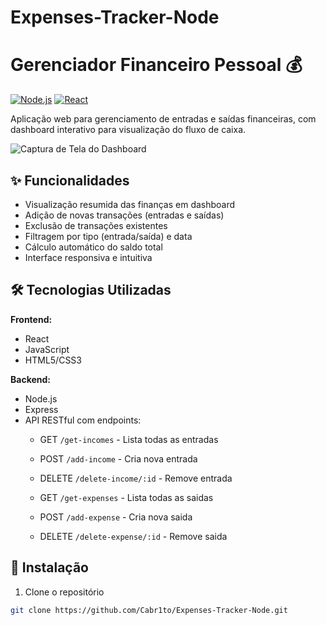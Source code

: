 # Expenses-Tracker-Node
# Gerenciador Financeiro Pessoal 💰

[![Node.js](https://img.shields.io/badge/Node.js-18.x-green)](https://nodejs.org/)
[![React](https://img.shields.io/badge/React-18.x-blue)](https://react.dev/)

Aplicação web para gerenciamento de entradas e saídas financeiras, com dashboard interativo para visualização do fluxo de caixa.

![Captura de Tela do Dashboard](screenshot.png) <!-- Adicione uma imagem real posteriormente -->

## ✨ Funcionalidades

- Visualização resumida das finanças em dashboard
- Adição de novas transações (entradas e saídas)
- Exclusão de transações existentes
- Filtragem por tipo (entrada/saída) e data
- Cálculo automático do saldo total
- Interface responsiva e intuitiva

## 🛠 Tecnologias Utilizadas

**Frontend:**
- React
- JavaScript
- HTML5/CSS3

**Backend:**
- Node.js
- Express
- API RESTful com endpoints:
  - GET `/get-incomes` - Lista todas as entradas
  - POST `/add-income` - Cria nova entrada
  - DELETE `/delete-income/:id` - Remove entrada
 
  - GET `/get-expenses` - Lista todas as saidas
  - POST `/add-expense` - Cria nova saida
  - DELETE `/delete-expense/:id` - Remove saida

## 🚀 Instalação

1. Clone o repositório
```bash
git clone https://github.com/Cabr1to/Expenses-Tracker-Node.git
